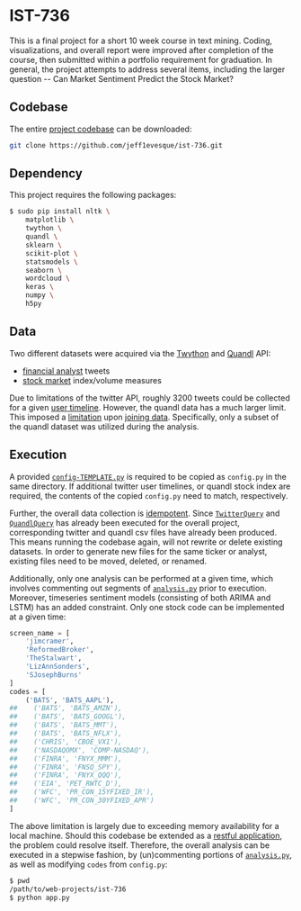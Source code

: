 # IST-736

This is a final project for a short 10 week course in text mining. Coding, visualizations, and overall report were improved after completion of the course, then submitted within a portfolio requirement for graduation. In general, the project attempts to address several items, including the larger question -- Can Market Sentiment Predict the Stock Market?

## Codebase

The entire [project codebase](https://github.com/jeff1evesque/ist-736) can be downloaded:

```bash
git clone https://github.com/jeff1evesque/ist-736.git
```

## Dependency

This project requires the following packages:

```bash
$ sudo pip install nltk \
    matplotlib \
    twython \
    quandl \
    sklearn \
    scikit-plot \
    statsmodels \
    seaborn \
    wordcloud \
    keras \
    numpy \
    h5py
```

## Data

Two different datasets were acquired via the [Twython](https://twython.readthedocs.io/en/latest/) and [Quandl](https://docs.quandl.com/) API:

- [financial analyst](https://github.com/jeff1evesque/ist-736/tree/master/data/twitter) tweets
- [stock market](https://github.com/jeff1evesque/ist-736/tree/master/data/quandl) index/volume measures

Due to limitations of the twitter API, roughly 3200 tweets could be collected for a given [user timeline](https://developer.twitter.com/en/docs/tweets/timelines/api-reference/get-statuses-user_timeline). However, the quandl data has a much larger limit. This imposed a [limitation](https://github.com/jeff1evesque/ist-736/blob/master/app/join_data.py) upon [joining data](https://github.com/jeff1evesque/ist-736/blob/master/app.py#L103-L116). Specifically, only a subset of the quandl dataset was utilized during the analysis.

## Execution

A provided [`config-TEMPLATE.py`](https://github.com/jeff1evesque/ist-736/blob/master/config-TEMPLATE.py) is required to be copied as `config.py` in the same directory. If additional twitter user timelines, or quandl stock index are required, the contents of the copied `config.py` need to match, respectively.

Further, the overall data collection is [idempotent](https://en.wikipedia.org/wiki/Idempotence). Since [`TwitterQuery`](https://github.com/jeff1evesque/ist-736/blob/58e1169a0c3d96da724db496d3adeb4f241b7752/consumer/twitter.py#L36-L67) and [`QuandlQuery`](https://github.com/jeff1evesque/ist-736/blob/58e1169a0c3d96da724db496d3adeb4f241b7752/consumer/quandl.py#L27-L46) has already been executed for the overall project, corresponding twitter and quandl csv files have already been produced. This means running the codebase again, will not rewrite or delete existing datasets. In order to generate new files for the same ticker or analyst, existing files need to be moved, deleted, or renamed.

Additionally, only one analysis can be performed at a given time, which involves commenting out segments of [`analysis.py`](https://github.com/jeff1evesque/ist-736/blob/master/app/analysis.py) prior to execution. Moreover, timeseries sentiment models (consisting of both ARIMA and LSTM) has an added constraint. Only one stock code can be implemented at a given time:

```python
screen_name = [
    'jimcramer',
    'ReformedBroker',
    'TheStalwart',
    'LizAnnSonders',
    'SJosephBurns'
]
codes = [
    ('BATS', 'BATS_AAPL'),
##    ('BATS', 'BATS_AMZN'),
##    ('BATS', 'BATS_GOOGL'),
##    ('BATS', 'BATS_MMT'),
##    ('BATS', 'BATS_NFLX'),
##    ('CHRIS', 'CBOE_VX1'),
##    ('NASDAQOMX', 'COMP-NASDAQ'),
##    ('FINRA', 'FNYX_MMM'),
##    ('FINRA', 'FNSQ_SPY'),
##    ('FINRA', 'FNYX_QQQ'),
##    ('EIA', 'PET_RWTC_D'),
##    ('WFC', 'PR_CON_15YFIXED_IR'),
##    ('WFC', 'PR_CON_30YFIXED_APR')
]
```

The above limitation is largely due to exceeding memory availability for a local machine. Should this codebase be extended as a [restful application](https://aws.amazon.com/what-is/restful-api/), the problem could resolve itself.  Therefore, the overall analysis can be executed in a stepwise fashion, by (un)commenting portions of [`analysis.py`](https://github.com/jeff1evesque/ist-736/blob/master/app/analysis.py), as well as modifying `codes` from `config.py`:

```bash
$ pwd
/path/to/web-projects/ist-736
$ python app.py
```

